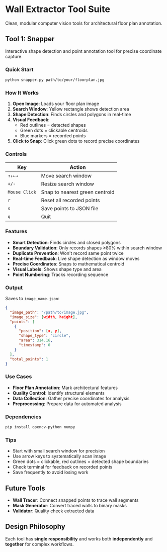 # Wall Extractor Tool Suite

Clean, modular computer vision tools for architectural floor plan annotation.

## Tool 1: Snapper

Interactive shape detection and point annotation tool for precise coordinate capture.

### Quick Start

```bash
python snapper.py path/to/your/floorplan.jpg
```

### How It Works

1. **Open Image**: Loads your floor plan image
2. **Search Window**: Yellow rectangle shows detection area
3. **Shape Detection**: Finds circles and polygons in real-time
4. **Visual Feedback**: 
   - Red outlines = detected shapes
   - Green dots = clickable centroids
   - Blue markers = recorded points
5. **Click to Snap**: Click green dots to record precise coordinates

### Controls

| Key | Action |
|-----|--------|
| `↑↓←→` | Move search window |
| `+/-` | Resize search window |
| `Mouse Click` | Snap to nearest green centroid |
| `r` | Reset all recorded points |
| `s` | Save points to JSON file |
| `q` | Quit |

### Features

- **Smart Detection**: Finds circles and closed polygons
- **Boundary Validation**: Only records shapes ≥80% within search window
- **Duplicate Prevention**: Won't record same point twice
- **Real-time Feedback**: Live shape detection as window moves
- **Precise Coordinates**: Snaps to mathematical centroid
- **Visual Labels**: Shows shape type and area
- **Point Numbering**: Tracks recording sequence

### Output

Saves to `image_name.json`:
```json
{
  "image_path": "/path/to/image.jpg",
  "image_size": [width, height],
  "points": [
    {
      "position": [x, y],
      "shape_type": "circle",
      "area": 314.16,
      "timestamp": 0
    }
  ],
  "total_points": 1
}
```

### Use Cases

- **Floor Plan Annotation**: Mark architectural features
- **Quality Control**: Identify structural elements
- **Data Collection**: Gather precise coordinates for analysis
- **Preprocessing**: Prepare data for automated analysis

### Dependencies

```bash
pip install opencv-python numpy
```

### Tips

- Start with small search window for precision
- Use arrow keys to systematically scan image
- Green dots = clickable, red outlines = detected shape boundaries
- Check terminal for feedback on recorded points
- Save frequently to avoid losing work

## Future Tools

- **Wall Tracer**: Connect snapped points to trace wall segments  
- **Mask Generator**: Convert traced walls to binary masks
- **Validator**: Quality check extracted data

## Design Philosophy

Each tool has **single responsibility** and works both **independently** and **together** for complex workflows.